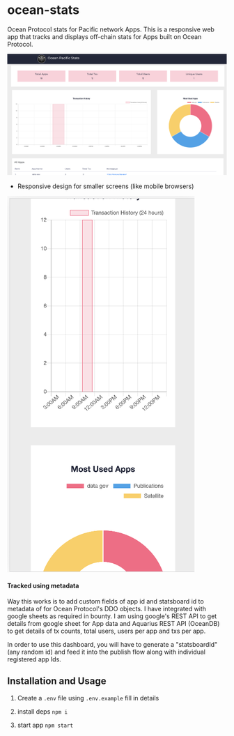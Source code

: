 # ocean-stats
Ocean Protocol stats for Pacific network Apps. This is a responsive web app that tracks and displays off-chain stats for Apps built on Ocean Protocol.

![Web App Design](webapp.png)

* Responsive design for smaller screens (like mobile browsers)


![Responsive Design for mobile screens](responsive.png)
#### Tracked using metadata

Way this works is to add custom fields of app id and statsboard id to metadata of for Ocean Protocol's DDO objects. I have integrated with google sheets as required in bounty. I am using google's REST API to get details from google sheet for App data and Aquarius REST API (OceanDB) to get details of tx counts, total users, users per app and txs per app.

In order to use this dashboard, you will have to generate a "statsboardId" (any random id) and feed it into the publish flow along with individual registered app Ids. 


## Installation and Usage

1. Create a `.env` file using `.env.example` fill in details

1. install deps
`npm i`

1. start app
`npm start`
